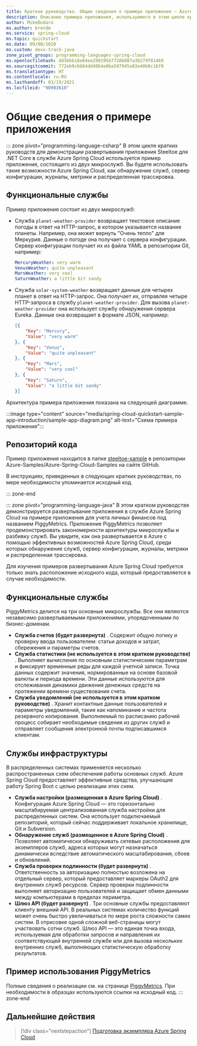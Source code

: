 ```yaml
---
title: Краткое руководство. Общие сведения о примере приложения — Azure Spring Cloud
description: Описание примера приложения, используемого в этом цикле кратких руководств по развертыванию в Azure Spring Cloud.
author: MikeDodaro
ms.author: brendm
ms.service: spring-cloud
ms.topic: quickstart
ms.date: 09/08/2020
ms.custom: devx-track-java
zone_pivot_groups: programming-languages-spring-cloud
ms.openlocfilehash: dd36bb18e84ea299195b77286887a3b279f81469
ms.sourcegitcommit: 772eb9c6684dd4864e0ba507945a83e48b8c16f0
ms.translationtype: HT
ms.contentlocale: ru-RU
ms.lasthandoff: 03/19/2021
ms.locfileid: "90903610"
---
```

# <a name="introduction-to-the-sample-app"></a>Общие сведения о примере приложения

::: zone pivot="programming-language-csharp"
В этом цикле кратких руководств для демонстрации развертывания приложения Steeltoe для .NET Core в службе Azure Spring Cloud используется пример приложения, состоящего из двух микрослужб. Вы будете использовать такие возможности Azure Spring Cloud, как обнаружение служб, сервер конфигурации, журналы, метрики и распределенная трассировка.

## <a name="functional-services"></a>Функциональные службы

Пример приложения состоит из двух микрослужб:

* Служба `planet-weather-provider` возвращает текстовое описание погоды в ответ на HTTP-запрос, в котором указывается название планеты. Например, она может вернуть "Очень тепло" для Меркурия. Данные о погоде она получает с сервера конфигурации. Сервер конфигурации получает их из файла YAML в репозитории Git, например:

  ```yaml
  MercuryWeather: very warm
  VenusWeather: quite unpleasant
  MarsWeather: very cool
  SaturnWeather: a little bit sandy
  ```

* Служба `solar-system-weather` возвращает данные для четырех планет в ответ на HTTP-запрос. Она получает их, отправляя четыре HTTP-запроса в службу `planet-weather-provider`. Для вызова `planet-weather-provider` она использует службу обнаружения сервера Eureka. Данные она возвращает в формате JSON, например:

  ```json
  [{
      "Key": "Mercury",
      "Value": "very warm"
  }, {
      "Key": "Venus",
      "Value": "quite unpleasant"
  }, {
      "Key": "Mars",
      "Value": "very cool"
  }, {
      "Key": "Saturn",
      "Value": "a little bit sandy"
  }]
  ```

Архитектура примера приложения показана на следующей диаграмме.

:::image type="content" source="media/spring-cloud-quickstart-sample-app-introduction/sample-app-diagram.png" alt-text="Схема примера приложения":::

## <a name="code-repository"></a>Репозиторий кода

Пример приложения находится в папке [steeltoe-sample](https://github.com/Azure-Samples/Azure-Spring-Cloud-Samples/tree/master/steeltoe-sample) в репозитории Azure-Samples/Azure-Spring-Cloud-Samples на сайте GitHub.

В инструкциях, приведенных в следующих кратких руководствах, по мере необходимости упоминается исходный код.

::: zone-end

::: zone pivot="programming-language-java"
В этом кратком руководстве демонстрируется развертывание приложения в службе Azure Spring Cloud на примере приложения для учета личных финансов под названием PiggyMetrics. Приложение PiggyMetrics позволяет продемонстрировать закономерности архитектуры микрослужбы и разбивку служб. Вы увидите, как она развертывается в Azure с помощью эффективных возможностей Azure Spring Cloud, среди которых обнаружение служб, сервер конфигурации, журналы, метрики и распределенная трассировка.

Для изучения примеров развертывания Azure Spring Cloud требуется только знать расположение исходного кода, который предоставляется в случае необходимости.

## <a name="functional-services"></a>Функциональные службы

PiggyMetrics делится на три основные микрослужбы. Все они являются независимо развертываемыми приложениями, упорядоченными по бизнес-доменам.

* **Служба счетов (будет развернута)** . Содержит общую логику и проверку ввода пользователем: статьи доходов и затрат, сбережения и параметры счетов.
* **Служба статистики (не используется в этом кратком руководстве)** . Выполняет вычисления по основным статистическим параметрам и фиксирует временные ряды для каждой учетной записи. Точка данных содержит значения, нормированные на основе базовой валюты и периода времени. Эти данные используются для отслеживания динамики движения денежных средств на протяжении времени существования счета.
* **Служба уведомлений (не используется в этом кратком руководстве)** . Хранит контактные данные пользователей и параметры уведомлений, такие как напоминание и частота резервного копирования. Выполняемый по расписанию рабочий процесс собирает необходимые сведения из других служб и отправляет сообщения электронной почты подписавшимся клиентам.

## <a name="infrastructure-services"></a>Службы инфраструктуры

В распределенных системах применяется несколько распространенных схем обеспечения работы основных служб. Azure Spring Cloud предоставляет эффективные средства, улучшающие работу Spring Boot с целью реализации этих схем. 

* **Служба настройки (размещенная в Azure Spring Cloud)** . Конфигурация Azure Spring Cloud — это горизонтально масштабируемая централизованная служба настройки для распределенных систем. Она использует подключаемый репозиторий, который сейчас поддерживает локальное хранилище, Git и Subversion.
* **Обнаружение служб (размещенное в Azure Spring Cloud)** . Позволяет автоматически обнаруживать сетевые расположения для экземпляров служб, адреса которых могут назначаться динамически вследствие автоматического масштабирования, сбоев и обновлений.
* **Служба проверки подлинности (будет развернута)** . Ответственность за авторизацию полностью возложена на отдельный сервер, который предоставляет маркеры OAuth2 для внутренних служб ресурсов. Сервер проверки подлинности выполняет авторизацию пользователей и защищает обмен данными между компьютерами в пределах периметра.
* **Шлюз API (будет развернут)** . Три основные службы предоставляют клиенту внешний API. В реальных системах количество функций может очень быстро увеличиваться по мере роста сложности самих систем. В отрисовке одной сложной веб-страницы могут участвовать сотни служб. Шлюз API — это единая точка входа, используемая для обработки запросов и направления их соответствующей внутренней службе или для вызова нескольких внутренних служб, выполняющих статистическую обработку результатов. 

## <a name="sample-usage-of-piggymetrics"></a>Пример использования PiggyMetrics

Полные сведения о реализации см. на странице [PiggyMetrics](https://github.com/Azure-Samples/piggymetrics). При необходимости в образцах используются ссылки на исходный код.
::: zone-end

## <a name="next-steps"></a>Дальнейшие действия

> [!div class="nextstepaction"]
> [Подготовка экземпляра Azure Spring Cloud](spring-cloud-quickstart-provision-service-instance.md)
